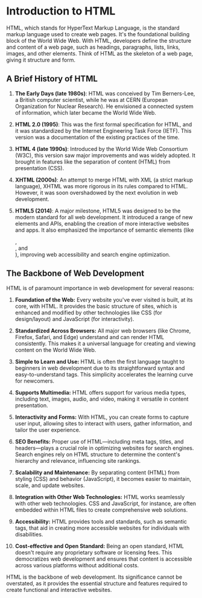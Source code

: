 # Introduction to HTML
HTML, which stands for HyperText Markup Language, is the standard markup language used to create web pages. It's the foundational building block of the World Wide Web. With HTML, developers define the structure and content of a web page, such as headings, paragraphs, lists, links, images, and other elements. Think of HTML as the skeleton of a web page, giving it structure and form.

## A Brief History of HTML
1. **The Early Days (late 1980s)**: HTML was conceived by Tim Berners-Lee, a British computer scientist, while he was at CERN (European Organization for Nuclear Research). He envisioned a connected system of information, which later became the World Wide Web.

2. **HTML 2.0 (1995)**: This was the first formal specification for HTML, and it was standardized by the Internet Engineering Task Force (IETF). This version was a documentation of the existing practices of the time.

3. **HTML 4 (late 1990s)**: Introduced by the World Wide Web Consortium (W3C), this version saw major improvements and was widely adopted. It brought in features like the separation of content (HTML) from presentation (CSS).

4. **XHTML (2000s)**: An attempt to merge HTML with XML (a strict markup language), XHTML was more rigorous in its rules compared to HTML. However, it was soon overshadowed by the next evolution in web development.

5. **HTML5 (2014)**: A major milestone, HTML5 was designed to be the modern standard for all web development. It introduced a range of new elements and APIs, enabling the creation of more interactive websites and apps. It also emphasized the importance of semantic elements (like <article>, <section>, and <nav>), improving web accessibility and search engine optimization.

## The Backbone of Web Development

HTML is of paramount importance in web development for several reasons:

1. **Foundation of the Web:** Every website you've ever visited is built, at its core, with HTML. It provides the basic structure of sites, which is enhanced and modified by other technologies like CSS (for design/layout) and JavaScript (for interactivity).

2. **Standardized Across Browsers:** All major web browsers (like Chrome, Firefox, Safari, and Edge) understand and can render HTML consistently. This makes it a universal language for creating and viewing content on the World Wide Web.

3. **Simple to Learn and Use:** HTML is often the first language taught to beginners in web development due to its straightforward syntax and easy-to-understand tags. This simplicity accelerates the learning curve for newcomers.

4. **Supports Multimedia:** HTML offers support for various media types, including text, images, audio, and video, making it versatile in content presentation.

5. **Interactivity and Forms:** With HTML, you can create forms to capture user input, allowing sites to interact with users, gather information, and tailor the user experience.

6. **SEO Benefits:** Proper use of HTML—including meta tags, titles, and headers—plays a crucial role in optimizing websites for search engines. Search engines rely on HTML structure to determine the content's hierarchy and relevance, influencing site rankings.

7. **Scalability and Maintenance:** By separating content (HTML) from styling (CSS) and behavior (JavaScript), it becomes easier to maintain, scale, and update websites.

8. **Integration with Other Web Technologies:** HTML works seamlessly with other web technologies. CSS and JavaScript, for instance, are often embedded within HTML files to create comprehensive web solutions.

9. **Accessibility:** HTML provides tools and standards, such as semantic tags, that aid in creating more accessible websites for individuals with disabilities.

10. **Cost-effective and Open Standard:** Being an open standard, HTML doesn't require any proprietary software or licensing fees. This democratizes web development and ensures that content is accessible across various platforms without additional costs.
 
HTML is the backbone of web development. Its significance cannot be overstated, as it provides the essential structure and features required to create functional and interactive websites.

